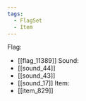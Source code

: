 ```yaml
---
tags:
  - FlagSet
  - Item
---
```

Flag:
- [[flag_11389]]
Sound:
- [[sound_44]]
- [[sound_43]]
- [[sound_17]]
Item:
- [[item_829]]
